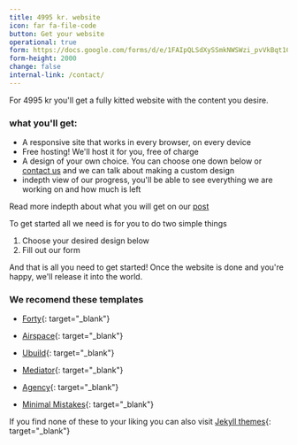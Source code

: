 ```yaml
---
title: 4995 kr. website
icon: far fa-file-code
button: Get your website
operational: true
form: https://docs.google.com/forms/d/e/1FAIpQLSdXySSmkNWSWzi_pvVkBqt1Cb6T0QkBdPydnXNbNI_4biQLyg/viewform?embedded=true
form-height: 2000
change: false
internal-link: /contact/
---
```


For 4995 kr you'll get a fully kitted website with the content you desire.

### what you'll get:
 - A responsive site that works in every browser, on every device
 - Free hosting! We'll host it for you, free of charge
 - A design of your own choice. You can choose one down below or [contact us](/contact/) and we can talk about making a custom design
 - indepth view of our progress, you'll be able to see everything we are working on and how much is left

Read more indepth about what you will get on our [post](/anything/forget-wordpress/)

To get started all we need is for you to do two simple things

 1. Choose your desired design below
 2. Fill out our form

And that is all you need to get started! Once the website is done and you're happy, we'll release it into the world.

### We recomend these templates

 - [Forty](https://andrewbanchich.gitlab.io/forty-jekyll-theme/){: target="_blank"}

 - [Airspace](https://jekyllthemes.io/theme/airspace-jekyll){: target="_blank"}

 - [Ubuild](https://forestryio.github.io/ubuild-jekyll/){: target="_blank"}

 - [Mediator](https://blog.base68.com/){: target="_blank"}

 - [Agency](https://y7kim.github.io/agency-jekyll-theme/){: target="_blank"}

 - [Minimal Mistakes](https://mmistakes.github.io/minimal-mistakes/){: target="_blank"}

If you find none of these to your liking you can also visit [Jekyll themes](https://jekyllthemes.io/){: target="_blank"}

